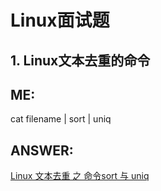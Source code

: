 # Linux面试题
## 1. Linux文本去重的命令  

ME:  
---  
cat filename | sort | uniq  

ANSWER:  
---  
[Linux 文本去重 之 命令sort 与 uniq](https://www.cnblogs.com/cn-coder/p/8216016.html)